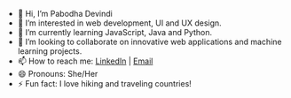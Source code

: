 - 👋 Hi, I’m Pabodha Devindi
- 👀 I’m interested in web development, UI and UX design.
- 🌱 I’m currently learning JavaScript, Java and Python.
- 💞️ I’m looking to collaborate on innovative web applications and machine learning projects.
- 📫 How to reach me: [LinkedIn](https://www.linkedin.com/in/pabodha-devindi-a12046314/) | [Email](mailto:it22249784@my.sliit.lk)
- 😄 Pronouns: She/Her
- ⚡ Fun fact:  I love hiking and traveling countries!

<!---
devindipb/devindipb is a ✨ special ✨ repository because its `README.md` (this file) appears on your GitHub profile.
You can click the Preview link to take a look at your changes.
--->
